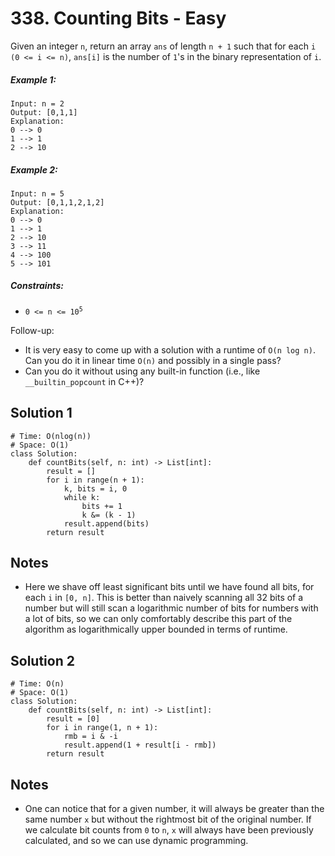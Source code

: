 # 338. Counting Bits - Easy

Given an integer `n`, return an array `ans` of length `n + 1` such that for each `i (0 <= i <= n)`, `ans[i]` is the number of `1`'s in the binary representation of `i`.

##### Example 1:

```
Input: n = 2
Output: [0,1,1]
Explanation:
0 --> 0
1 --> 1
2 --> 10
```

##### Example 2:

```
Input: n = 5
Output: [0,1,1,2,1,2]
Explanation:
0 --> 0
1 --> 1
2 --> 10
3 --> 11
4 --> 100
5 --> 101
```

##### Constraints:

- <code>0 <= n <= 10<sup>5</sup></code>

Follow-up: 

- It is very easy to come up with a solution with a runtime of `O(n log n)`. Can you do it in linear time `O(n)` and possibly in a single pass?
- Can you do it without using any built-in function (i.e., like `__builtin_popcount` in C++)?


## Solution 1

```
# Time: O(nlog(n))
# Space: O(1)
class Solution:
    def countBits(self, n: int) -> List[int]:
        result = []
        for i in range(n + 1):
            k, bits = i, 0
            while k:
                bits += 1
                k &= (k - 1)
            result.append(bits)
        return result
```

## Notes
- Here we shave off least significant bits until we have found all bits, for each `i` in `[0, n]`. This is better than naively scanning all 32 bits of a number but will still scan a logarithmic number of bits for numbers with a lot of bits, so we can only comfortably describe this part of the algorithm as logarithmically upper bounded in terms of runtime. 

## Solution 2

```
# Time: O(n)
# Space: O(1)
class Solution:
    def countBits(self, n: int) -> List[int]:
        result = [0]
        for i in range(1, n + 1):
            rmb = i & -i 
            result.append(1 + result[i - rmb])
        return result
```

## Notes
- One can notice that for a given number, it will always be greater than the same number `x` but without the rightmost bit of the original number. If we calculate bit counts from `0` to `n`, `x` will always have been previously calculated, and so we can use dynamic programming.